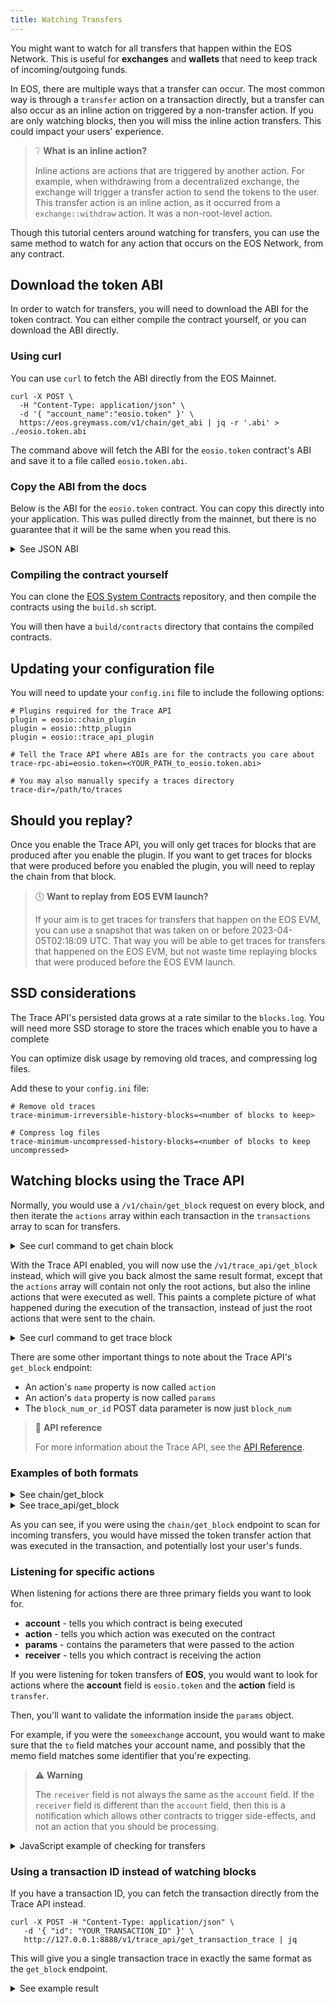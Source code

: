 ```yaml
---
title: Watching Transfers
---
```


You might want to watch for all transfers that happen within the EOS Network. This is useful for **exchanges** and 
**wallets** that need to keep track of incoming/outgoing funds.

In EOS, there are multiple ways that a transfer can occur. The most common way is through a `transfer` action on a transaction
directly, but a transfer can also occur as an inline action on triggered by a non-transfer action. If you are only
watching blocks, then you will miss the inline action transfers. This could impact your users' experience.

> ❔ **What is an inline action?**
>
> Inline actions are actions that are triggered by another action. For example, when withdrawing from a decentralized 
> exchange, the exchange will trigger a transfer action to send the tokens to the user. This transfer action is an inline
> action, as it occurred from a `exchange::withdraw` action. It was a non-root-level action.

Though this tutorial centers around watching for transfers, you can use the same method to watch for any action that
occurs on the EOS Network, from any contract.

## Download the token ABI

In order to watch for transfers, you will need to download the ABI for the token contract. You can either compile the 
contract yourself, or you can download the ABI directly.

### Using curl

You can use `curl` to fetch the ABI directly from the EOS Mainnet.

```shell
curl -X POST \
  -H "Content-Type: application/json" \
  -d '{ "account_name":"eosio.token" }' \
  https://eos.greymass.com/v1/chain/get_abi | jq -r '.abi' > ./eosio.token.abi
```

The command above will fetch the ABI for the `eosio.token` contract's ABI and save it to a file called `eosio.token.abi`.

### Copy the ABI from the docs

Below is the ABI for the `eosio.token` contract. You can copy this directly into your application.
This was pulled directly from the mainnet, but there is no guarantee that it will be the same when you
read this.

<details>
    <summary>See JSON ABI</summary>

```json
{
  "version": "eosio::abi/1.1",
  "types": [],
  "structs": [
    {
      "name": "account",
      "base": "",
      "fields": [
        {
          "name": "balance",
          "type": "asset"
        }
      ]
    },
    {
      "name": "close",
      "base": "",
      "fields": [
        {
          "name": "owner",
          "type": "name"
        },
        {
          "name": "symbol",
          "type": "symbol"
        }
      ]
    },
    {
      "name": "create",
      "base": "",
      "fields": [
        {
          "name": "issuer",
          "type": "name"
        },
        {
          "name": "maximum_supply",
          "type": "asset"
        }
      ]
    },
    {
      "name": "currency_stats",
      "base": "",
      "fields": [
        {
          "name": "supply",
          "type": "asset"
        },
        {
          "name": "max_supply",
          "type": "asset"
        },
        {
          "name": "issuer",
          "type": "name"
        }
      ]
    },
    {
      "name": "issue",
      "base": "",
      "fields": [
        {
          "name": "to",
          "type": "name"
        },
        {
          "name": "quantity",
          "type": "asset"
        },
        {
          "name": "memo",
          "type": "string"
        }
      ]
    },
    {
      "name": "open",
      "base": "",
      "fields": [
        {
          "name": "owner",
          "type": "name"
        },
        {
          "name": "symbol",
          "type": "symbol"
        },
        {
          "name": "ram_payer",
          "type": "name"
        }
      ]
    },
    {
      "name": "retire",
      "base": "",
      "fields": [
        {
          "name": "quantity",
          "type": "asset"
        },
        {
          "name": "memo",
          "type": "string"
        }
      ]
    },
    {
      "name": "transfer",
      "base": "",
      "fields": [
        {
          "name": "from",
          "type": "name"
        },
        {
          "name": "to",
          "type": "name"
        },
        {
          "name": "quantity",
          "type": "asset"
        },
        {
          "name": "memo",
          "type": "string"
        }
      ]
    }
  ],
  "actions": [
    {
      "name": "close",
      "type": "close",
      "ricardian_contract": "---\nspec_version: \"0.2.0\"\ntitle: Close Token Balance\nsummary: 'Close {{nowrap owner}}’s zero quantity balance'\nicon: https://raw.githubusercontent.com/cryptokylin/eosio.contracts/v1.7.0/contracts/icons/token.png#207ff68b0406eaa56618b08bda81d6a0954543f36adc328ab3065f31a5c5d654\n---\n\n{{owner}} agrees to close their zero quantity balance for the {{symbol_to_symbol_code symbol}} token.\n\nRAM will be refunded to the RAM payer of the {{symbol_to_symbol_code symbol}} token balance for {{owner}}."
    },
    {
      "name": "create",
      "type": "create",
      "ricardian_contract": "---\nspec_version: \"0.2.0\"\ntitle: Create New Token\nsummary: 'Create a new token'\nicon: https://raw.githubusercontent.com/cryptokylin/eosio.contracts/v1.7.0/contracts/icons/token.png#207ff68b0406eaa56618b08bda81d6a0954543f36adc328ab3065f31a5c5d654\n---\n\n{{$action.account}} agrees to create a new token with symbol {{asset_to_symbol_code maximum_supply}} to be managed by {{issuer}}.\n\nThis action will not result any any tokens being issued into circulation.\n\n{{issuer}} will be allowed to issue tokens into circulation, up to a maximum supply of {{maximum_supply}}.\n\nRAM will deducted from {{$action.account}}’s resources to create the necessary records."
    },
    {
      "name": "issue",
      "type": "issue",
      "ricardian_contract": "---\nspec_version: \"0.2.0\"\ntitle: Issue Tokens into Circulation\nsummary: 'Issue {{nowrap quantity}} into circulation and transfer into {{nowrap to}}’s account'\nicon: https://raw.githubusercontent.com/cryptokylin/eosio.contracts/v1.7.0/contracts/icons/token.png#207ff68b0406eaa56618b08bda81d6a0954543f36adc328ab3065f31a5c5d654\n---\n\nThe token manager agrees to issue {{quantity}} into circulation, and transfer it into {{to}}’s account.\n\n{{#if memo}}There is a memo attached to the transfer stating:\n{{memo}}\n{{/if}}\n\nIf {{to}} does not have a balance for {{asset_to_symbol_code quantity}}, or the token manager does not have a balance for {{asset_to_symbol_code quantity}}, the token manager will be designated as the RAM payer of the {{asset_to_symbol_code quantity}} token balance for {{to}}. As a result, RAM will be deducted from the token manager’s resources to create the necessary records.\n\nThis action does not allow the total quantity to exceed the max allowed supply of the token."
    },
    {
      "name": "open",
      "type": "open",
      "ricardian_contract": "---\nspec_version: \"0.2.0\"\ntitle: Open Token Balance\nsummary: 'Open a zero quantity balance for {{nowrap owner}}'\nicon: https://raw.githubusercontent.com/cryptokylin/eosio.contracts/v1.7.0/contracts/icons/token.png#207ff68b0406eaa56618b08bda81d6a0954543f36adc328ab3065f31a5c5d654\n---\n\n{{ram_payer}} agrees to establish a zero quantity balance for {{owner}} for the {{symbol_to_symbol_code symbol}} token.\n\nIf {{owner}} does not have a balance for {{symbol_to_symbol_code symbol}}, {{ram_payer}} will be designated as the RAM payer of the {{symbol_to_symbol_code symbol}} token balance for {{owner}}. As a result, RAM will be deducted from {{ram_payer}}’s resources to create the necessary records."
    },
    {
      "name": "retire",
      "type": "retire",
      "ricardian_contract": "---\nspec_version: \"0.2.0\"\ntitle: Remove Tokens from Circulation\nsummary: 'Remove {{nowrap quantity}} from circulation'\nicon: https://raw.githubusercontent.com/cryptokylin/eosio.contracts/v1.7.0/contracts/icons/token.png#207ff68b0406eaa56618b08bda81d6a0954543f36adc328ab3065f31a5c5d654\n---\n\nThe token manager agrees to remove {{quantity}} from circulation, taken from their own account.\n\n{{#if memo}} There is a memo attached to the action stating:\n{{memo}}\n{{/if}}"
    },
    {
      "name": "transfer",
      "type": "transfer",
      "ricardian_contract": "---\nspec_version: \"0.2.0\"\ntitle: Transfer Tokens\nsummary: 'Send {{nowrap quantity}} from {{nowrap from}} to {{nowrap to}}'\nicon: https://raw.githubusercontent.com/cryptokylin/eosio.contracts/v1.7.0/contracts/icons/transfer.png#5dfad0df72772ee1ccc155e670c1d124f5c5122f1d5027565df38b418042d1dd\n---\n\n{{from}} agrees to send {{quantity}} to {{to}}.\n\n{{#if memo}}There is a memo attached to the transfer stating:\n{{memo}}\n{{/if}}\n\nIf {{from}} is not already the RAM payer of their {{asset_to_symbol_code quantity}} token balance, {{from}} will be designated as such. As a result, RAM will be deducted from {{from}}’s resources to refund the original RAM payer.\n\nIf {{to}} does not have a balance for {{asset_to_symbol_code quantity}}, {{from}} will be designated as the RAM payer of the {{asset_to_symbol_code quantity}} token balance for {{to}}. As a result, RAM will be deducted from {{from}}’s resources to create the necessary records."
    }
  ],
  "tables": [
    {
      "name": "accounts",
      "index_type": "i64",
      "key_names": [],
      "key_types": [],
      "type": "account"
    },
    {
      "name": "stat",
      "index_type": "i64",
      "key_names": [],
      "key_types": [],
      "type": "currency_stats"
    }
  ],
  "ricardian_clauses": [],
  "error_messages": [],
  "abi_extensions": [],
  "variants": [],
  "action_results": []
}
```

</details>

### Compiling the contract yourself

You can clone the [EOS System Contracts](https://github.com/eosnetworkfoundation/eos-system-contracts/) repository,
and then compile the contracts using the `build.sh` script.

You will then have a `build/contracts` directory that contains the compiled contracts.

## Updating your configuration file

You will need to update your `config.ini` file to include the following options:

```shell
# Plugins required for the Trace API
plugin = eosio::chain_plugin
plugin = eosio::http_plugin
plugin = eosio::trace_api_plugin

# Tell the Trace API where ABIs are for the contracts you care about 
trace-rpc-abi=eosio.token=<YOUR_PATH_to_eosio.token.abi>

# You may also manually specify a traces directory
trace-dir=/path/to/traces
```

## Should you replay?

Once you enable the Trace API, you will only get traces for blocks that are produced after you enable the plugin. 
If you want to get traces for blocks that were produced before you enabled the plugin, you will need to replay the chain
from that block.

> 🕔 **Want to replay from EOS EVM launch?**
> 
> If your aim is to get traces for transfers that happen on the EOS EVM, you can use a snapshot that was taken on or before
> 2023-04-05T02:18:09 UTC. That way you will be able to get traces for transfers that happened on the EOS EVM, but not 
> waste time replaying blocks that were produced before the EOS EVM launch.

## SSD considerations

The Trace API's persisted data grows at a rate similar to the `blocks.log`. You will need more SSD storage to store the
traces which enable you to have a complete 

You can optimize disk usage by removing old traces, and compressing log files.

Add these to your `config.ini` file:
```shell
# Remove old traces
trace-minimum-irreversible-history-blocks=<number of blocks to keep>

# Compress log files
trace-minimum-uncompressed-history-blocks=<number of blocks to keep uncompressed>
```

## Watching blocks using the Trace API

Normally, you would use a `/v1/chain/get_block` request on every block, and then iterate the `actions` array within each
transaction in the `transactions` array to scan for transfers.

<details>
    <summary>See curl command to get chain block</summary>

```shell
curl -X POST \
   -H "Content-Type: application/json" \
   -d '{ "block_num_or_id": 2 }' \
   http://127.0.0.1:8888/v1/chain/get_block | jq
```

</details>

With the Trace API enabled, you will now use the `/v1/trace_api/get_block` instead, which will give you back almost the same result format, 
except that the `actions` array will contain not only the root actions, but also the inline actions that were executed as well. 
This paints a complete picture of what happened during the execution of the transaction, instead of just the root actions that were sent to the chain.

<details>
    <summary>See curl command to get trace block</summary>

```shell
curl -X POST \
   -H "Content-Type: application/json" \
   -d '{ "block_num": 2 }' \
   http://127.0.0.1:8888/v1/trace_api/get_block | jq
```

</details>

There are some other important things to note about the Trace API's `get_block` endpoint:
- An action's `name` property is now called `action`
- An action's `data` property is now called `params`
- The `block_num_or_id` POST data parameter is now just `block_num`

> 📄 **API reference**
>
> For more information about the Trace API, see the [API Reference](https://docs.eosnetwork.com/apis/leap/latest/trace_api.api).


### Examples of both formats

<details>
    <summary>See chain/get_block</summary>

```json
{
  "timestamp": "2023-06-02T15:10:56.500",
  "producer": "eosio",
  "confirmed": 0,
  "previous": "000000140022c6320e45d8d390e686b6ce6148db4d602884be01776ad8d18c46",
  "transaction_mroot": "430716daff9428cf0327dd9fd08478295a4422bf303b13a74d88379a5e89ff5f",
  "action_mroot": "3ee0e97056c1c592ee755d9d26e178d810dba8c0af57410632fc0e7c4ac9f9a0",
  "schedule_version": 0,
  "new_producers": null,
  "producer_signature": "SIG_K1_KiSmFVmh498vHRj5rzWvFKo1zJDV2vUv5hfQVwpyj1GtYF1wSedAkJ2zihMWMjFWxqZmWVJZtW3wCFLBtAEDTSxjK7deQV",
  "transactions": [
    {
      "status": "executed",
      "cpu_usage_us": 192,
      "net_usage_words": 17,
      "trx": {
        "id": "1c073fe57292a253ea18cd7075c5420301038197806eeda51e94a33ce63be935",
        "signatures": [
          "SIG_K1_KVPDUxX5DbokbpYj9VgNZw3AZHu9HCLcH2CJbMhJuY2MfcufaLcaRz3KAwLJd12JkoR6r1EUN2XeTVjrDtorKFMiMwnd4f"
        ],
        "compression": "none",
        "packed_context_free_data": "",
        "context_free_data": [],
        "packed_trx": "9e067a641300ba187bdd00000000010000e82a01ea3055000000dcdcd4b2e3010000000000000e3d00000000a8ed3232270000000000000e3da08601000000000004454f5300000000a0d8340d75a524c50631323334353600",
        "transaction": {
          "expiration": "2023-06-02T15:11:26",
          "ref_block_num": 19,
          "ref_block_prefix": 3715831994,
          "max_net_usage_words": 0,
          "max_cpu_usage_ms": 0,
          "delay_sec": 0,
          "context_free_actions": [],
          "actions": [
            {
              "account": "eosio.dex",
              "name": "withdraw",
              "authorization": [
                {
                  "actor": "bob",
                  "permission": "active"
                }
              ],
              "data": {
                "account": "bob",
                "quantity": "10.0000 EOS",
                "to": "someexchange",
                "memo": "123456"
              },
              "hex_data": "0000000000000e3da08601000000000004454f5300000000a0d8340d75a524c506313233343536"
            }
          ]
        }
      }
    }
  ],
  "id": "000000157b7f9e05cf80f8861df6e6bda357230ed7c8a29409d5c5d823fc0a1f",
  "block_num": 21,
  "ref_block_prefix": 2264432847
}
```
</details>

<details>
    <summary>See trace_api/get_block</summary>

```json
{
  "id": "000000157b7f9e05cf80f8861df6e6bda357230ed7c8a29409d5c5d823fc0a1f",
  "number": 21,
  "previous_id": "000000140022c6320e45d8d390e686b6ce6148db4d602884be01776ad8d18c46",
  "status": "irreversible",
  "timestamp": "2023-06-02T15:10:56.500Z",
  "producer": "eosio",
  "transaction_mroot": "430716daff9428cf0327dd9fd08478295a4422bf303b13a74d88379a5e89ff5f",
  "action_mroot": "3ee0e97056c1c592ee755d9d26e178d810dba8c0af57410632fc0e7c4ac9f9a0",
  "schedule_version": 0,
  "transactions": [
    {
      "id": "2529fa879b6a4d7a75f892ab2ee9ace8c322355c2700c713b38c5b4aba023c2b",
      "block_num": 21,
      "block_time": "2023-06-02T15:10:56.500",
      "producer_block_id": null,
      "actions": [
        {
          "global_sequence": 50,
          "receiver": "eosio",
          "account": "eosio",
          "action": "onblock",
          "authorization": [
            {
              "account": "eosio",
              "permission": "active"
            }
          ],
          "data": "008619580000000000ea3055000000000013ce0c73faba187bdd5bce9432d8a5505b8da7a0a88a89d4c063d27b770000000000000000000000000000000000000000000000000000000000000000ceb2eeb65028c5680dfc06486faad42bfd7ff4c6e3b211058eff625d0d1f212f000000000000",
          "return_value": ""
        }
      ],
      "status": "executed",
      "cpu_usage_us": 100,
      "net_usage_words": 0,
      "signatures": [],
      "transaction_header": {
        "expiration": "2023-06-02T15:10:57",
        "ref_block_num": 20,
        "ref_block_prefix": 3554166030,
        "max_net_usage_words": 0,
        "max_cpu_usage_ms": 0,
        "delay_sec": 0
      }
    },
    {
      "id": "1c073fe57292a253ea18cd7075c5420301038197806eeda51e94a33ce63be935",
      "block_num": 21,
      "block_time": "2023-06-02T15:10:56.500",
      "producer_block_id": null,
      "actions": [
        {
          "global_sequence": 51,
          "receiver": "eosio.dex",
          "account": "eosio.dex",
          "action": "withdraw",
          "authorization": [
            {
              "account": "bob",
              "permission": "active"
            }
          ],
          "data": "0000000000000e3da08601000000000004454f5300000000a0d8340d75a524c506313233343536",
          "return_value": ""
        },
        {
          "global_sequence": 52,
          "receiver": "eosio.token",
          "account": "eosio.token",
          "action": "transfer",
          "authorization": [
            {
              "account": "eosio.dex",
              "permission": "active"
            }
          ],
          "data": "0000e82a01ea3055a0d8340d75a524c5a08601000000000004454f530000000006313233343536",
          "return_value": "",
          "params": {
            "from": "eosio.dex",
            "to": "someexchange",
            "quantity": "10.0000 EOS",
            "memo": "123456"
          }
        },
        {
          "global_sequence": 53,
          "receiver": "eosio.dex",
          "account": "eosio.token",
          "action": "transfer",
          "authorization": [
            {
              "account": "eosio.dex",
              "permission": "active"
            }
          ],
          "data": "0000e82a01ea3055a0d8340d75a524c5a08601000000000004454f530000000006313233343536",
          "return_value": "",
          "params": {
            "from": "eosio.dex",
            "to": "someexchange",
            "quantity": "10.0000 EOS",
            "memo": "123456"
          }
        },
        {
          "global_sequence": 54,
          "receiver": "someexchange",
          "account": "eosio.token",
          "action": "transfer",
          "authorization": [
            {
              "account": "eosio.dex",
              "permission": "active"
            }
          ],
          "data": "0000e82a01ea3055a0d8340d75a524c5a08601000000000004454f530000000006313233343536",
          "return_value": "",
          "params": {
            "from": "eosio.dex",
            "to": "someexchange",
            "quantity": "10.0000 EOS",
            "memo": "123456"
          }
        }
      ],
      "status": "executed",
      "cpu_usage_us": 192,
      "net_usage_words": 17,
      "signatures": [
        "SIG_K1_KVPDUxX5DbokbpYj9VgNZw3AZHu9HCLcH2CJbMhJuY2MfcufaLcaRz3KAwLJd12JkoR6r1EUN2XeTVjrDtorKFMiMwnd4f"
      ],
      "transaction_header": {
        "expiration": "2023-06-02T15:11:26",
        "ref_block_num": 19,
        "ref_block_prefix": 3715831994,
        "max_net_usage_words": 0,
        "max_cpu_usage_ms": 0,
        "delay_sec": 0
      }
    }
  ]
}

```
</details>

As you can see, if you were using the `chain/get_block` endpoint to scan for incoming transfers, you would have missed 
the token transfer action that was executed in the transaction, and potentially lost your user's funds.

### Listening for specific actions

When listening for actions there are three primary fields you want to look for. 

- **account** - tells you which contract is being executed
- **action** - tells you which action was executed on the contract
- **params** - contains the parameters that were passed to the action
- **receiver** - tells you which contract is receiving the action

If you were listening for token transfers of **EOS**, you would want to look for actions where the
**account** field is `eosio.token` and the **action** field is `transfer`.

Then, you'll want to validate the information inside the `params` object.

For example, if you were the `someexchange` account, you would want to make sure that the `to` field matches your account 
name, and possibly that the memo field matches some identifier that you're expecting.

> ⚠ **Warning**
> 
> The `receiver` field is not always the same as the `account` field. If the `receiver` field is different than the 
> `account` field, then this is a notification which allows other contracts to trigger side-effects, and not an action 
> that you should be processing.

<details>
    <summary>JavaScript example of checking for transfers</summary>

```javascript
const CONTRACT = "eosio.token";
const ACTION = "transfer";
const YOUR_ACCOUNT = "someexchange";

const result = await fetch('https://your.node/v1/trace_api/get_block', {
    method: 'POST',
    body: JSON.stringify({
        block_num: NEXT_BLOCK_NUM
    })
}).then(res => res.json())

for(let transaction of result.transactions) {
    for(let action of transaction.actions) {
        if(
            // This is the smart contract that is being executed
            action.account === CONTRACT
            // This is the action that is being executed
            && action.action === ACTION
            // This is the receiver of this action, if it is not the same as 
            // the contract account, then this is just a notification (DO NOT PROCESS)
            && action.receiver === action.account 
        ) {
            // We now know that this is a transfer action, and it is not 
            // a notification, so we can check the params
            if(action.params.to === YOUR_ACCOUNT) {
                
                // This transfer is for us, so we can do something with it
                const { quantity, memo } = action.params;
                // ... 
            }
        }
    }
}
```

</details>

### Using a transaction ID instead of watching blocks

If you have a transaction ID, you can fetch the transaction directly from the Trace API instead.

```shell
curl -X POST -H "Content-Type: application/json" \
   -d '{ "id": "YOUR_TRANSACTION_ID" }' \
   http://127.0.0.1:8888/v1/trace_api/get_transaction_trace | jq
```

This will give you a single transaction trace in exactly the same format as the `get_block` endpoint.

<details>
    <summary>See example result</summary>

```json
{
  "id": "d11dc29013e40c5f132b1ae507622eaba6ab01e1e3ac1ecc875b7a80fdc72233",
  "block_num": 21,
  "block_time": "2023-06-02T15:15:33.500",
  "producer_block_id": null,
  "actions": [
    {
      "global_sequence": 51,
      "receiver": "eosio.dex",
      "account": "eosio.dex",
      "action": "withdraw",
      "authorization": [
        {
          "account": "bob",
          "permission": "active"
        }
      ],
      "data": "0000000000000e3da08601000000000004454f530000000000a6823403ea305506313233343536",
      "return_value": ""
    },
    {
      "global_sequence": 52,
      "receiver": "eosio.token",
      "account": "eosio.token",
      "action": "transfer",
      "authorization": [
        {
          "account": "eosio.dex",
          "permission": "active"
        }
      ],
      "data": "0000e82a01ea305500a6823403ea3055a08601000000000004454f530000000006313233343536",
      "return_value": "",
      "params": {
        "from": "eosio.dex",
        "to": "eosio.token",
        "quantity": "10.0000 EOS",
        "memo": "123456"
      }
    },
    {
      "global_sequence": 53,
      "receiver": "eosio.dex",
      "account": "eosio.token",
      "action": "transfer",
      "authorization": [
        {
          "account": "eosio.dex",
          "permission": "active"
        }
      ],
      "data": "0000e82a01ea305500a6823403ea3055a08601000000000004454f530000000006313233343536",
      "return_value": "",
      "params": {
        "from": "eosio.dex",
        "to": "eosio.token",
        "quantity": "10.0000 EOS",
        "memo": "123456"
      }
    }
  ],
  "status": "executed",
  "cpu_usage_us": 187,
  "net_usage_words": 17,
  "signatures": [
    "SIG_K1_JwowShN9caNF4PeX3oMN3PCwKqbfLKz3f1noURuftDSvEd9RiMdY4HGk2kbVJjN47QKcFJSFMh1Yf6uZAfYRxay8iWprzF"
  ],
  "transaction_header": {
    "expiration": "2023-06-02T15:16:03",
    "ref_block_num": 19,
    "ref_block_prefix": 3497594715,
    "max_net_usage_words": 0,
    "max_cpu_usage_ms": 0,
    "delay_sec": 0
  }
}
```
</details>

